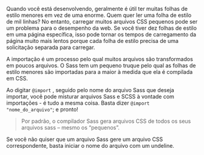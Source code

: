 Quando você está desenvolvendo, geralmente é útil ter muitas folhas de estilo menores em vez de uma enorme. Quem quer ler uma folha de estilo de mil linhas? No entanto, carregar muitos arquivos CSS pequenos pode ser um problema para o desempenho da web. Se você tiver dez folhas de estilo em uma página específica, isso pode tornar os tempos de carregamento da página muito mais lentos porque cada folha de estilo precisa de uma solicitação separada para carregar.

A importação é um processo pelo qual muitos arquivos são transformados em poucos arquivos. O Sass tem um pequeno truque pelo qual as folhas de estilo menores são importadas para a maior à medida que ela é compilada em CSS.

Ao digitar `@import` , seguido pelo nome do arquivo Sass que deseja importar, você pode misturar arquivos Sass e SCSS à vontade com importações - é tudo a mesma coisa. Basta dizer `@import "nome_do_arquivo"`; e pronto!

> Por padrão, o compilador Sass gera arquivos CSS de todos os seus arquivos sass – mesmo os “pequenos”.

Se você não quiser que um arquivo Sass gere um arquivo CSS correspondente, basta iniciar o nome do arquivo com um undeline.